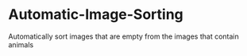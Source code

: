 # Automatic-Image-Sorting
Automatically sort images that are empty from the images that contain animals
